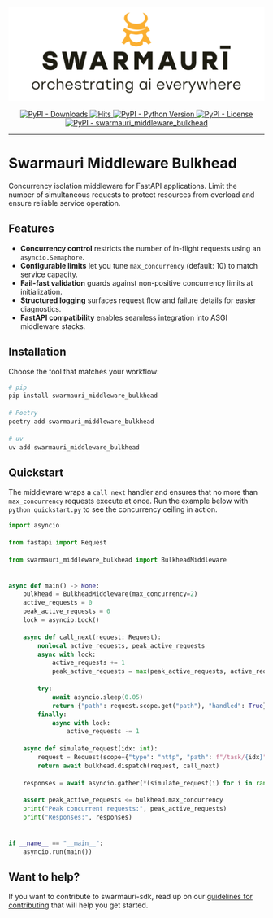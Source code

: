 ![Swarmauri Logo](https://github.com/swarmauri/swarmauri-sdk/blob/3d4d1cfa949399d7019ae9d8f296afba773dfb7f/assets/swarmauri.brand.theme.svg)

<p align="center">
    <a href="https://pypi.org/project/swarmauri_middleware_bulkhead/">
        <img src="https://img.shields.io/pypi/dm/swarmauri_middleware_bulkhead" alt="PyPI - Downloads"/>
    </a>
    <a href="https://hits.sh/github.com/swarmauri/swarmauri-sdk/tree/master/pkgs/standards/swarmauri_middleware_bulkhead/">
        <img alt="Hits" src="https://hits.sh/github.com/swarmauri/swarmauri-sdk/tree/master/pkgs/standards/swarmauri_middleware_bulkhead.svg"/>
    </a>
    <a href="https://pypi.org/project/swarmauri_middleware_bulkhead/">
        <img src="https://img.shields.io/pypi/pyversions/swarmauri_middleware_bulkhead" alt="PyPI - Python Version"/>
    </a>
    <a href="https://pypi.org/project/swarmauri_middleware_bulkhead/">
        <img src="https://img.shields.io/pypi/l/swarmauri_middleware_bulkhead" alt="PyPI - License"/>
    </a>
    <a href="https://pypi.org/project/swarmauri_middleware_bulkhead/">
        <img src="https://img.shields.io/pypi/v/swarmauri_middleware_bulkhead?label=swarmauri_middleware_bulkhead&color=green" alt="PyPI - swarmauri_middleware_bulkhead"/>
    </a>
</p>

---

# Swarmauri Middleware Bulkhead

Concurrency isolation middleware for FastAPI applications. Limit the number of simultaneous requests to protect resources from overload and ensure reliable service operation.

## Features

- **Concurrency control** restricts the number of in-flight requests using an `asyncio.Semaphore`.
- **Configurable limits** let you tune `max_concurrency` (default: 10) to match service capacity.
- **Fail-fast validation** guards against non-positive concurrency limits at initialization.
- **Structured logging** surfaces request flow and failure details for easier diagnostics.
- **FastAPI compatibility** enables seamless integration into ASGI middleware stacks.

## Installation

Choose the tool that matches your workflow:

```bash
# pip
pip install swarmauri_middleware_bulkhead

# Poetry
poetry add swarmauri_middleware_bulkhead

# uv
uv add swarmauri_middleware_bulkhead
```

## Quickstart

The middleware wraps a `call_next` handler and ensures that no more than `max_concurrency` requests execute at once. Run the example below with `python quickstart.py` to see the concurrency ceiling in action.

```python
import asyncio

from fastapi import Request

from swarmauri_middleware_bulkhead import BulkheadMiddleware


async def main() -> None:
    bulkhead = BulkheadMiddleware(max_concurrency=2)
    active_requests = 0
    peak_active_requests = 0
    lock = asyncio.Lock()

    async def call_next(request: Request):
        nonlocal active_requests, peak_active_requests
        async with lock:
            active_requests += 1
            peak_active_requests = max(peak_active_requests, active_requests)

        try:
            await asyncio.sleep(0.05)
            return {"path": request.scope.get("path"), "handled": True}
        finally:
            async with lock:
                active_requests -= 1

    async def simulate_request(idx: int):
        request = Request(scope={"type": "http", "path": f"/task/{idx}"})
        return await bulkhead.dispatch(request, call_next)

    responses = await asyncio.gather(*(simulate_request(i) for i in range(5)))

    assert peak_active_requests <= bulkhead.max_concurrency
    print("Peak concurrent requests:", peak_active_requests)
    print("Responses:", responses)


if __name__ == "__main__":
    asyncio.run(main())
```

## Want to help?

If you want to contribute to swarmauri-sdk, read up on our
[guidelines for contributing](https://github.com/swarmauri/swarmauri-sdk/blob/master/CONTRIBUTING.md)
that will help you get started.
